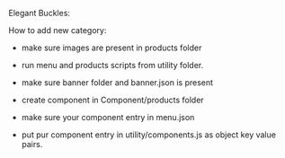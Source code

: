 Elegant Buckles:

How to add new category:

- make sure images are present in products folder
- run menu and products scripts from utility folder.
- make sure banner folder and banner.json is present

- create component in Component/products folder
- make sure your component entry in menu.json
- put pur component entry in utility/components.js as object key value pairs.